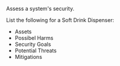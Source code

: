 Assess a system's security.

List the following for a Soft Drink Dispenser:
- Assets 
- Possibel Harms
- Security Goals
- Potential Threats
- Mitigations
